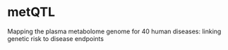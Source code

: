 # metQTL
Mapping the plasma metabolome genome for 40 human diseases: linking genetic risk to disease endpoints
